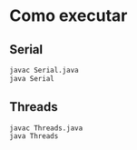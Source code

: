 # Como executar

## Serial
```bash
javac Serial.java
java Serial 
```

## Threads
```bash
javac Threads.java
java Threads 
```